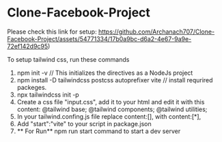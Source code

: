 # Clone-Facebook-Project

Please check this link for setup: https://github.com/Archanach707/Clone-Facebook-Project/assets/54771334/17b0a9bc-d6a2-4e67-9a9e-72ef142d9c95)

To setup tailwind css, run these commands
1. npm init -v // This initializes the directives as a NodeJs project
2. npm install -D tailwindcss postcss autoprefixer vite // install requrired packeges.
3. npx tailwindcss init -p
4. Create a css file "input.css", add it to your html and edit it with this content:
  @tailwind base;
  @tailwind components;
  @tailwind utilities;
5. In your tailwind.confing.js file replace content:[], with content:[*],
6. Add "start":"vite" to your script in package.json
7. ** For Run** npm run start command to start a dev server





